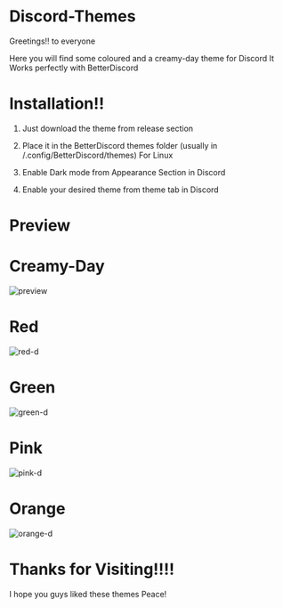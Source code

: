 # Discord-Themes
Greetings!! to everyone

Here you will find some coloured and a creamy-day theme for Discord
It Works perfectly with BetterDiscord

# Installation!!
1. Just download the theme from release section

2. Place it in the BetterDiscord themes folder
(usually in /.config/BetterDiscord/themes) For Linux
3. Enable Dark mode from Appearance Section in Discord 

4. Enable your desired theme from theme tab in Discord 
# Preview
# Creamy-Day
![preview](https://github.com/developer-vivek/Creamy-Day/assets/85994908/d692b914-bb9e-42f8-8af4-a22fe6d0107e)

# Red 
![red-d](https://github.com/developer-vivek/Discord-Themes/assets/85994908/e4258b64-87b5-40bb-aefa-a59cdb8d393f)

# Green
![green-d](https://github.com/developer-vivek/Discord-Themes/assets/85994908/b2808f48-87f9-4c4b-ad36-ad03b16c0031)

# Pink
![pink-d](https://github.com/developer-vivek/Discord-Themes/assets/85994908/ffc4c9ba-c5d5-4555-aa0e-bbed1ad91fc0)

# Orange
![orange-d](https://github.com/developer-vivek/Discord-Themes/assets/85994908/60865bd0-6806-4046-8356-7f5572d05a48)

# Thanks for Visiting!!!!
I hope you guys liked these themes
Peace!
